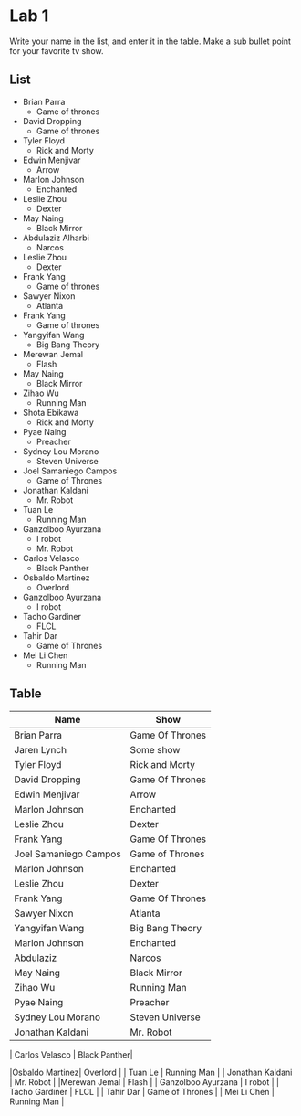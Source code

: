 # Lab 1
Write your name in the list, and enter it in the table. Make a sub bullet point for your favorite tv show.


## List

* Brian Parra
  * Game of thrones
* David Dropping
  * Game of thrones
* Tyler Floyd
    * Rick and Morty
* Edwin Menjivar
  * Arrow 
* Marlon Johnson
    * Enchanted
* Leslie Zhou
    * Dexter
* May Naing
    * Black Mirror
* Abdulaziz Alharbi
  * Narcos
* Leslie Zhou
    * Dexter
* Frank Yang
  * Game of thrones
* Sawyer Nixon
  * Atlanta
* Frank Yang
  * Game of thrones
* Yangyifan Wang
  * Big Bang Theory
* Merewan Jemal
  * Flash
* May Naing
  * Black Mirror
* Zihao Wu
  * Running Man
* Shota Ebikawa
  * Rick and Morty
* Pyae Naing
  * Preacher
* Sydney Lou Morano
  * Steven Universe
* Joel Samaniego Campos
  * Game of Thrones
* Jonathan Kaldani 
  * Mr. Robot
* Tuan Le
  * Running Man 
* Ganzolboo Ayurzana
  * I robot
  * Mr. Robot 
* Carlos Velasco
  * Black Panther  
* Osbaldo Martinez
  * Overlord
* Ganzolboo Ayurzana
  * I robot
* Tacho Gardiner
  * FLCL
* Tahir Dar
  * Game of Thrones
* Mei Li Chen
  * Running Man


## Table
| Name | Show|
| ------------- | ------------- |
| Brian Parra     | Game Of Thrones|
| Jaren Lynch     | Some show|
| Tyler Floyd | Rick and Morty
| David Dropping     | Game Of Thrones|
| Edwin Menjivar  | Arrow|
| Marlon Johnson | Enchanted |
| Leslie Zhou | Dexter |
| Frank Yang     | Game Of Thrones|
| Joel Samaniego Campos | Game of Thrones|
| Marlon Johnson | Enchanted |
| Leslie Zhou | Dexter |
| Frank Yang   | Game Of Thrones|
| Sawyer Nixon | Atlanta|
| Yangyifan Wang | Big Bang Theory |
| Marlon Johnson | Enchanted | 
| Abdulaziz | Narcos |
| May Naing | Black Mirror |
| Zihao Wu | Running Man |
| Pyae Naing | Preacher |
| Sydney Lou Morano | Steven Universe |
| Jonathan Kaldani | Mr. Robot

| Carlos Velasco | Black Panther|

|Osbaldo Martinez| Overlord |
| Tuan Le | Running Man |
| Jonathan Kaldani | Mr. Robot |
|Merewan Jemal | Flash |
| Ganzolboo Ayurzana | I robot |
| Tacho Gardiner | FLCL |
| Tahir Dar | Game of Thrones |
| Mei Li Chen | Running Man |
